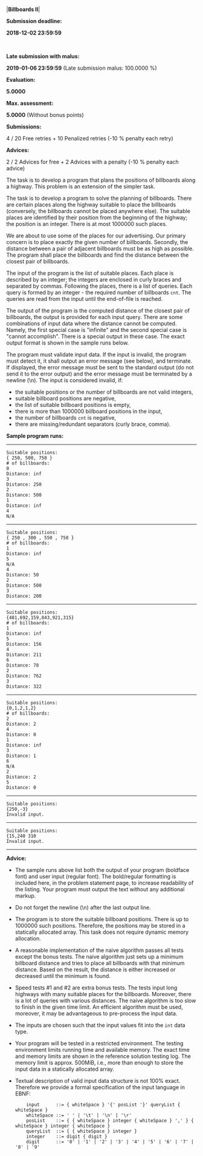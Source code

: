 ﻿|**Billboards II**|

**Submission deadline:**

**2018-12-02 23:59:59**

 

**Late submission with malus:**

**2019-01-06 23:59:59** (Late submission malus: 100.0000 %)

**Evaluation:**

**5.0000**

**Max. assessment:**

**5.0000** (Without bonus points)

**Submissions:**

4 / 20 Free retries + 10 Penalized retries (-10 % penalty each retry)

**Advices:**

2 / 2 Advices for free + 2 Advices with a penalty (-10 % penalty each advice)

The task is to develop a program that plans the positions of billboards along a highway. This problem is an extension of the simpler task.

The task is to develop a program to solve the planning of billboards. There are certain places along the highway suitable to place the billboards (conversely, the billboards cannot be placed anywhere else). The suitable places are identified by their position from the beginning of the highway; the position is an integer. There is at most 1000000 such places.

We are about to use some of the places for our advertising. Our primary concern is to place exactly the given number of billboards. Secondly, the distance between a pair of adjacent billboards must be as high as possible. The program shall place the billboards and find the distance between the closest pair of billboards.

The input of the program is the list of suitable places. Each place is described by an integer; the integers are enclosed in curly braces and separated by commas. Following the places, there is a list of queries. Each query is formed by an integer - the required number of billboards `cnt`. The queries are read from the input until the end-of-file is reached.

The output of the program is the computed distance of the closest pair of billboards, the output is provided for each input query. There are some combinations of input data where the distance cannot be computed. Namely, the first special case is "infinite" and the second special case is "cannot accomplish". There is a special output in these case. The exact output format is shown in the sample runs below.

The program must validate input data. If the input is invalid, the program must detect it, it shall output an error message (see below), and terminate. If displayed, the error message must be sent to the standard output (do not send it to the error output) and the error message must be terminated by a newline (\\n). The input is considered invalid, if:

-   the suitable positions or the number of billboards are not valid integers,
-   suitable billboard positions are negative,
-   the list of suitable billboard positions is empty,
-   there is more than 1000000 billboard positions in the input,
-   the number of billboards `cnt` is negative,
-   there are missing/redundant separators (curly brace, comma).

**Sample program runs:**

* * * * *

    Suitable positions:
    { 250, 500, 750 }
    # of billboards:
    0
    Distance: inf
    3
    Distance: 250
    2
    Distance: 500
    1
    Distance: inf
    4
    N/A

* * * * *

    Suitable positions:
    { 250 , 300 , 550 , 750 }
    # of billboards:
    1
    Distance: inf
    5
    N/A
    4
    Distance: 50
    2
    Distance: 500
    3
    Distance: 200

* * * * *

    Suitable positions:
    {481,692,159,843,921,315}
    # of billboards:
    1
    Distance: inf
    5
    Distance: 156
    4
    Distance: 211
    6
    Distance: 78
    2
    Distance: 762
    3
    Distance: 322

* * * * *

    Suitable positions:
    {0,1,2,1,2}
    # of billboards:
    2
    Distance: 2
    4
    Distance: 0
    1
    Distance: inf
    3
    Distance: 1
    6
    N/A
    2
    Distance: 2
    5
    Distance: 0

* * * * *

    Suitable positions:
    {250,-3}
    Invalid input.

* * * * *

    Suitable positions:
    {15,240 310
    Invalid input.

* * * * *

**Advice:**

-   The sample runs above list both the output of your program (boldface font) and user input (regular font). The bold/regular formatting is included here, in the problem statement page, to increase readability of the listing. Your program must output the text without any additional markup.
-   Do not forget the newline (\\n) after the last output line.
-   The program is to store the suitable billboard positions. There is up to 1000000 such positions. Therefore, the positions may be stored in a statically allocated array. This task does not require dynamic memory allocation.
-   A reasonable implementation of the naive algorithm passes all tests except the bonus tests. The naive algorithm just sets up a minimum billboard distance and tries to place all billboards with that minimum distance. Based on the result, the distance is either increased or decreased until the minimum is found.
-   Speed tests \#1 and \#2 are extra bonus tests. The tests input long highways with many suitable places for the billboards. Moreover, there is a lot of queries with various distances. The naive algorithm is too slow to finish in the given time limit. An efficient algorithm must be used, moreover, it may be advantageous to pre-process the input data.
-   The inputs are chosen such that the input values fit into the `int` data type.
-   Your program will be tested in a restricted environment. The testing environment limits running time and available memory. The exact time and memory limits are shown in the reference solution testing log. The memory limit is approx. 500MiB, i.e., more than enough to store the input data in a statically allocated array.
-   Textual description of valid input data structure is not 100% exact. Therefore we provide a formal specification of the input language in EBNF:

            input      ::= { whiteSpace } '{' posList '}' queryList { whiteSpace }
            whiteSpace ::= ' ' | '\t' | '\n' | '\r'
            posList    ::= { { whiteSpace } integer { whiteSpace } ',' } { whiteSpace } integer { whiteSpace }
            queryList  ::= { { whiteSpace } integer }
            integer    ::= digit { digit }
            digit      ::= '0' | '1' | '2' | '3' | '4' | '5' | '6' | '7' | '8' | '9'
           


